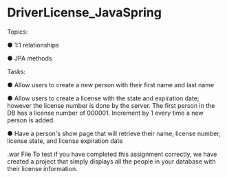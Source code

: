 # DriverLicense_JavaSpring

Topics:

● 1:1 relationships

● JPA methods

Tasks:

● Allow users to create a new person with their first name and last name

● Allow users to create a license with the state and expiration date; however the license number is done by the server. The first person in the DB has a license number of 000001. Increment by 1 every time a new person is added.

● Have a person's show page that will retrieve their name, license number, license state, and license expiration date

.war File
To test if you have completed this assignment correctly, we have created a project that simply displays all the people in your database with their license information.
